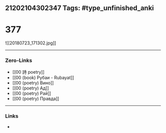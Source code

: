 21202104302347
Tags: #type_unfinished_anki 
---
# 377

![[20180723_171302.jpg]]

---
### Zero-Links
- [[00 詩 poetry]]
- [[00 (book) Рубаи - Rubayat]]
- [[00 (poetry) Вино]]
- [[00 (poetry) Ад]]
- [[00 (poetry) Рай]]
- [[00 (poetry) Правда]]
---
### Links
-